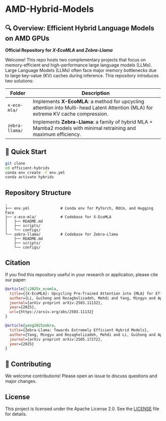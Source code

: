 # AMD-Hybrid-Models

## 🔍 Overview: Efficient Hybrid Language Models on AMD GPUs  
**Official Repository for _X-EcoMLA_ and _Zebra-Llama_**

Welcome! This repo hosts two complementary projects that focus on memory-efficient and high-performance large language models (LLMs). 
Large Language Models (LLMs) often face major memory bottlenecks due to large key-value (KV) caches during inference. This repository introduces two solutions:

| Folder           | Description |
|------------------|-------------|
| `x-eco-mla/`     | Implements **X-EcoMLA**: a method for upcycling attention into Multi-head Latent Attention (MLA) for extreme KV cache compression. |
| `zebra-llama/`   | Implements **Zebra-Llama**: a family of hybrid MLA + Mamba2 models with minimal retraining and maximum efficiency. |


 

## 🧪 Quick Start

```bash
git clone 
cd efficient-hybrids
conda env create -f env.yml
conda activate hybrids
```

## Repository Structure
```
.
├── env.yml              # Conda env for PyTorch, ROCm, and Hugging Face
├── x-eco-mla/           # Codebase for X-EcoMLA
│   ├── README.md
│   ├── scripts/
│   └── configs/
└── zebra-llama/         # Codebase for Zebra-Llama
    ├── README.md
    ├── scripts/
    └── configs/
```

 

## Citation
If you find this repository useful in your research or application, please cite our paper:

```bibtex
@article{li2025x_ecomla,
  title={{X-EcoMLA}: Upcycling Pre-Trained Attention into {MLA} for Efficient and Extreme {KV} Compression},
  author={Li, Guihong and Rezagholizadeh, Mehdi and Yang, Mingyu and Appia, Vikram and Barsoum, Emad},
  journal={arXiv preprint arXiv:2503.11132},
  year={2025},
  url={https://arxiv.org/abs/2503.11132}
}

@article{yang2025zebra,
  title={Zebra-Llama: Towards Extremely Efficient Hybrid Models},
  author={Yang, Mingyu and Rezagholizadeh, Mehdi and Li, Guihong and Appia, Vikram and Barsoum, Emad},
  journal={arXiv preprint arXiv:2505.17272},
  year={2025}
}
```


 

## 🤝 Contributing
We welcome contributions! Please open an issue to discuss questions and major changes. 

## License

This project is licensed under the Apache License 2.0. See the [LICENSE](https://www.google.com/search?q=LICENSE) file for details.
